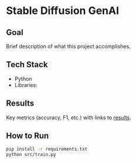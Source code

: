 # Stable Diffusion GenAI

## Goal
Brief description of what this project accomplishes.

## Tech Stack
- Python
- Libraries: 

## Results
Key metrics (accuracy, F1, etc.) with links to [results](./results/).

## How to Run
```bash
pip install -r requirements.txt
python src/train.py
```
